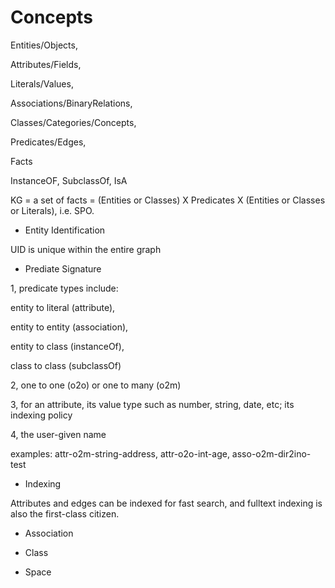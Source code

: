 # Concepts

Entities/Objects, 

Attributes/Fields, 

Literals/Values, 

Associations/BinaryRelations, 

Classes/Categories/Concepts, 

Predicates/Edges, 

Facts

InstanceOF, SubclassOf, IsA

KG = a set of facts = (Entities or Classes) X Predicates X (Entities or Classes or Literals), i.e. SPO. 


* Entity Identification

UID is unique within the entire graph


* Prediate Signature

1, predicate types include: 

entity to literal (attribute), 

entity to entity (association), 

entity to class (instanceOf), 

class to class (subclassOf)

2, one to one (o2o) or one to many (o2m)

3, for an attribute, its value type such as number, string, date, etc; its indexing policy

4, the user-given name

examples: attr-o2m-string-address, attr-o2o-int-age, asso-o2m-dir2ino-test

* Indexing

Attributes and edges can be indexed for fast search, and fulltext indexing is also the first-class citizen. 

* Association

* Class

* Space


